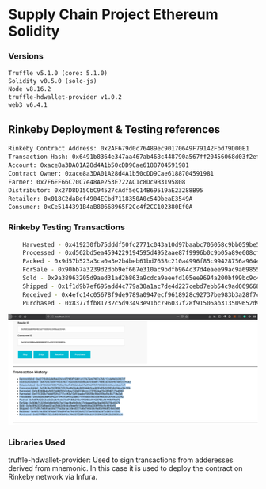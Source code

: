 # Supply Chain Project Ethereum Solidity 

### Versions

```
Truffle v5.1.0 (core: 5.1.0)
Solidity v0.5.0 (solc-js)
Node v8.16.2
truffle-hdwallet-provider v1.0.2
web3 v6.4.1
```

## Rinkeby Deployment & Testing references

``` bash
Rinkeby Contract Address: 0x2AF679d0c76489ec90170649F79142Fbd79D00E1
Transaction Hash: 0x6491b8364e347aa467ab468c448790a567ff20456068d03f2ef4b398555f655f
Account: 0xace8a3DA01A28d4A1b50cDD9Cae6188704591981
Contract Owner: 0xace8a3DA01A28d4A1b50cDD9Cae6188704591981
Farmer: 0x7F6EF66C70C7e48Ae253E722AC1c8Dc9B3195808
Distributor: 0x27D8D15CbC94527cAdf5eC14B69519aE23288B95
Retailer: 0x018C2daBef4904ECbd7118350A0c54DbeaE3549A
Consumer: 0xCe5144391B4aB80668965F2Cc4f2CC102380Ef0A
```

### Rinkeby Testing Transactions

``` bash
    Harvested - 0x419230fb75dddf50fc2771c043a10d97baabc706058c9bb059be55c8a714e3a6
    Processed - 0xd562bd5ea4594229194595d4952aae87f9996b0c9b05a89e608cf3c4ce725242
    Packed - 0x9d57b523a3ca0a3e2b4beb61bd7658c210a4996f85c99428756a96448bf7bd72
    ForSale - 0x90bb7a3239d2dbb9ef667e310ac9bdfb964c37d4eaee99ac9a69855d78b40679
    Sold - 0x9a38963205d9aed31ad2b863a9cdca9eeefd105ee9694a200bf99bc9c4946e92
    Shipped - 0x1f1d9b7ef695add4c779a38a1ac7de4d227cebd7ebb54c9ad069668f24b65e80
    Received - 0x4efc14c05678f9de9789a0947ecf9618928c92737be983b3a28f7c0801e15342
    Purchased - 0x8377ffb81732c5d93493e91bc796037f28f91506ab313509652d9a2b25805ac6
```

![Rinkeby Transaction Log](/images/rinkeby_tranactions_client.png)

### Libraries Used

truffle-hdwallet-provider: Used to sign transactions from adderesses derived from mnemonic. In this case it is used to deploy the contract on Rinkeby network via Infura.
